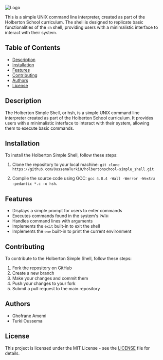 
![Logo](https://blog.holbertonschool.com/wp-content/uploads/2021/05/cropped-Fichier-16.png)




This is a simple UNIX command line interpreter, created as part of the Holberton School curriculum. The shell is designed to replicate basic functionalities of the `sh` shell, providing users with a minimalistic interface to interact with their system.

## Table of Contents

- [Description](#description)
- [Installation](#installation)
- [Features](#features)
- [Contributing](#contributing)
- [Authors](#authors)
- [License](#license)

## Description

The Holberton Simple Shell, or hsh, is a simple UNIX command line interpreter created as part of the Holberton School curriculum. It provides users with a minimalistic interface to interact with their system, allowing them to execute basic commands.

## Installation

To install the Holberton Simple Shell, follow these steps:

1. Clone the repository to your local machine:
``git clone https://github.com/OussemaTurki0/holbertonschool-simple_shell.git``

2. Compile the source code using GCC:
`gcc 4.8.4 -Wall -Werror -Wextra -pedantic *.c -o hsh`.  

## Features

- Displays a simple prompt for users to enter commands
- Executes commands found in the system's `PATH`
- Handles command lines with arguments
- Implements the `exit` built-in to exit the shell
- Implements the `env` built-in to print the current environment

## Contributing

To contribute to the Holberton Simple Shell, follow these steps:

1. Fork the repository on GitHub
2. Create a new branch
3. Make your changes and commit them
4. Push your changes to your fork
5. Submit a pull request to the main repository

## Authors

- Ghofrane Amemi
- Turki Oussema

## License

This project is licensed under the MIT License - see the [LICENSE](LICENSE) file for details.
